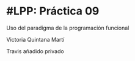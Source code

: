 #LPP: Práctica 09
================

Uso del paradigma de la programación funcional

Victoria Quintana Martí

Travis añadido privado

